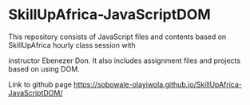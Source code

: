# SkillUpAfrica-JavaScriptDOM

This repository consists of JavaScript files and contents based on SkillUpAfrica hourly class session with 

instructor Ebenezer Don. It also includes assignment files and projects based on using DOM.

Link to github page https://sobowale-olayiwola.github.io/SkillUpAfrica-JavaScriptDOM/
